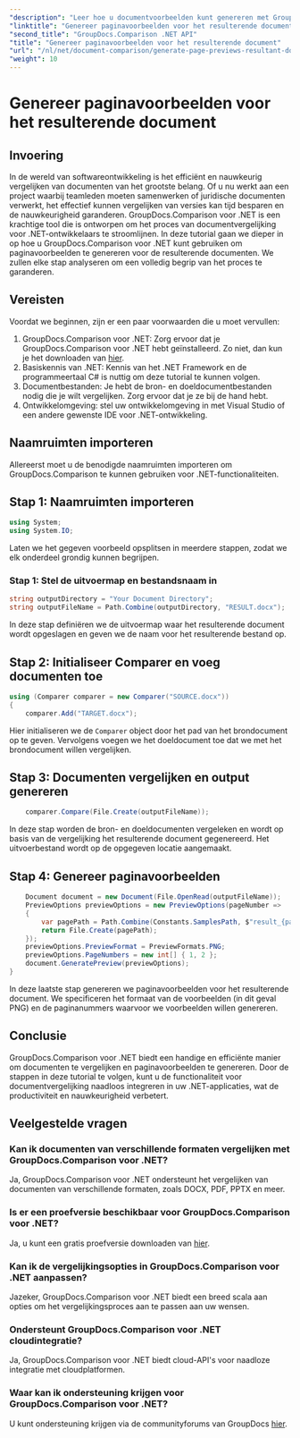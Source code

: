 ```yaml
---
"description": "Leer hoe u documentvoorbeelden kunt genereren met GroupDocs.Comparison voor .NET. Vergelijk documenten efficiënt en nauwkeurig."
"linktitle": "Genereer paginavoorbeelden voor het resulterende document"
"second_title": "GroupDocs.Comparison .NET API"
"title": "Genereer paginavoorbeelden voor het resulterende document"
"url": "/nl/net/document-comparison/generate-page-previews-resultant-document/"
"weight": 10
---
```


# Genereer paginavoorbeelden voor het resulterende document

## Invoering
In de wereld van softwareontwikkeling is het efficiënt en nauwkeurig vergelijken van documenten van het grootste belang. Of u nu werkt aan een project waarbij teamleden moeten samenwerken of juridische documenten verwerkt, het effectief kunnen vergelijken van versies kan tijd besparen en de nauwkeurigheid garanderen. GroupDocs.Comparison voor .NET is een krachtige tool die is ontworpen om het proces van documentvergelijking voor .NET-ontwikkelaars te stroomlijnen. In deze tutorial gaan we dieper in op hoe u GroupDocs.Comparison voor .NET kunt gebruiken om paginavoorbeelden te genereren voor de resulterende documenten. We zullen elke stap analyseren om een volledig begrip van het proces te garanderen.
## Vereisten
Voordat we beginnen, zijn er een paar voorwaarden die u moet vervullen:
1. GroupDocs.Comparison voor .NET: Zorg ervoor dat je GroupDocs.Comparison voor .NET hebt geïnstalleerd. Zo niet, dan kun je het downloaden van [hier](https://releases.groupdocs.com/comparison/net/).
2. Basiskennis van .NET: Kennis van het .NET Framework en de programmeertaal C# is nuttig om deze tutorial te kunnen volgen.
3. Documentbestanden: Je hebt de bron- en doeldocumentbestanden nodig die je wilt vergelijken. Zorg ervoor dat je ze bij de hand hebt.
4. Ontwikkelomgeving: stel uw ontwikkelomgeving in met Visual Studio of een andere gewenste IDE voor .NET-ontwikkeling.

## Naamruimten importeren
Allereerst moet u de benodigde naamruimten importeren om GroupDocs.Comparison te kunnen gebruiken voor .NET-functionaliteiten.
## Stap 1: Naamruimten importeren
```csharp
using System;
using System.IO;
```
Laten we het gegeven voorbeeld opsplitsen in meerdere stappen, zodat we elk onderdeel grondig kunnen begrijpen.
### Stap 1: Stel de uitvoermap en bestandsnaam in
```csharp
string outputDirectory = "Your Document Directory";
string outputFileName = Path.Combine(outputDirectory, "RESULT.docx");
```
In deze stap definiëren we de uitvoermap waar het resulterende document wordt opgeslagen en geven we de naam voor het resulterende bestand op.
## Stap 2: Initialiseer Comparer en voeg documenten toe
```csharp
using (Comparer comparer = new Comparer("SOURCE.docx"))
{
    comparer.Add("TARGET.docx");
```
Hier initialiseren we de `Comparer` object door het pad van het brondocument op te geven. Vervolgens voegen we het doeldocument toe dat we met het brondocument willen vergelijken.
## Stap 3: Documenten vergelijken en output genereren
```csharp
    comparer.Compare(File.Create(outputFileName));
```
In deze stap worden de bron- en doeldocumenten vergeleken en wordt op basis van de vergelijking het resulterende document gegenereerd. Het uitvoerbestand wordt op de opgegeven locatie aangemaakt.
## Stap 4: Genereer paginavoorbeelden
```csharp
    Document document = new Document(File.OpenRead(outputFileName));
    PreviewOptions previewOptions = new PreviewOptions(pageNumber =>
    {
        var pagePath = Path.Combine(Constants.SamplesPath, $"result_{pageNumber}.png");
        return File.Create(pagePath);
    });
    previewOptions.PreviewFormat = PreviewFormats.PNG;
    previewOptions.PageNumbers = new int[] { 1, 2 };
    document.GeneratePreview(previewOptions);
}
```
In deze laatste stap genereren we paginavoorbeelden voor het resulterende document. We specificeren het formaat van de voorbeelden (in dit geval PNG) en de paginanummers waarvoor we voorbeelden willen genereren.

## Conclusie
GroupDocs.Comparison voor .NET biedt een handige en efficiënte manier om documenten te vergelijken en paginavoorbeelden te genereren. Door de stappen in deze tutorial te volgen, kunt u de functionaliteit voor documentvergelijking naadloos integreren in uw .NET-applicaties, wat de productiviteit en nauwkeurigheid verbetert.
## Veelgestelde vragen
### Kan ik documenten van verschillende formaten vergelijken met GroupDocs.Comparison voor .NET?
Ja, GroupDocs.Comparison voor .NET ondersteunt het vergelijken van documenten van verschillende formaten, zoals DOCX, PDF, PPTX en meer.
### Is er een proefversie beschikbaar voor GroupDocs.Comparison voor .NET?
Ja, u kunt een gratis proefversie downloaden van [hier](https://releases.groupdocs.com/).
### Kan ik de vergelijkingsopties in GroupDocs.Comparison voor .NET aanpassen?
Jazeker, GroupDocs.Comparison voor .NET biedt een breed scala aan opties om het vergelijkingsproces aan te passen aan uw wensen.
### Ondersteunt GroupDocs.Comparison voor .NET cloudintegratie?
Ja, GroupDocs.Comparison voor .NET biedt cloud-API's voor naadloze integratie met cloudplatformen.
### Waar kan ik ondersteuning krijgen voor GroupDocs.Comparison voor .NET?
U kunt ondersteuning krijgen via de communityforums van GroupDocs [hier](https://forum.groupdocs.com/c/comparison/12).